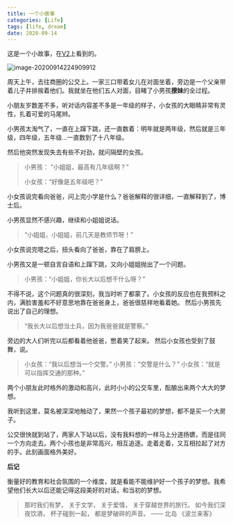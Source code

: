 ```yaml
---
title: 一个小故事
categories: [Life]
tags: [life, dream]
date: 2020-09-14
---
```


这是一个小故事，在[V2](https://www.v2ex.com/t/706579)上看到的。

![image-20200914224909912](https://tobyqin.github.io/images/image-20200914224909912.png)

周天上午，去往商圈的公交上。一家三口带着女儿在对面坐着，旁边是一个父亲带着儿子并排挨着他们。我就坐在他们五人对面，目睹了小男孩**撩妹**的全过程。

小朋友岁数差不多，听对话内容差不多是一年级的样子，小女孩的大眼睛非常有灵性，扎着可爱的马尾辫。

小男孩太淘气了，一直在上蹿下跳，还一直数着：明年就是两年级，然后就是三年级，四年级，五年级…一直数到了十八年级。

然后他突然发现失去有些不对劲，就问隔壁的女孩。

> 小男孩： “小姐姐，最高有几年级啊？”
>
> 小女孩：“好像是五年级吧？”

小女孩说完看向爸爸，问上完小学是什么？爸爸解释的很详细，一直解释到了，博士后。

小男孩显然不感兴趣，继续和小姐姐说话。

> “小姐姐，小姐姐，前几天是教师节呀！”

小女孩说完嗯之后，扭头看向了爸爸，靠在了肩膀上。

小男孩又是一顿自言自语和上蹿下跳，又向小姐姐抛出了一个问题。

> 小男孩：“小姐姐，你长大以后想干什么呀？”

不得不说，这个问题真的很深刻，我当时听了都蒙了。小女孩的反应也在我预料之内，满脸害羞和不好意思地靠在爸爸身上，爸爸很慈祥地看着她。 然后小男孩先说出了自己的理想。

> “我长大以后想当士兵，因为我爸爸就是警察。”

旁边的大人们听完以后都看着他爸爸，憋着笑了起来。 然后小女孩也受到了鼓舞，说。

> 小女孩：“我以后想当一个交警。”
> 小男孩：“交警是什么？”
> 小女孩：“就是可以指挥交通的那种。”

两个小朋友此时格外的激动和高兴，此时小小的公交车里，酝酿出来两个大大的梦想。

我听到这里，莫名被深深地触动了，果然一个孩子最初的梦想，都不是买一个大房子。

公交很快就到站了，两家人下站以后，没有我料想的一样马上分道扬镳，而是往同一个方向走去。两个小孩也是非常高兴，相互追逐。走着走着，又互相拉起了对方的手。此刻画面格外美好。

**后记**

衡量好的教育和社会氛围的一个维度，就是看能不能维护好一个孩子的梦想。我希望他们长大以后还能记得这段美好的对话，和当初的梦想。

> 那时我们有梦，
> 关于文学，
> 关于爱情，
> 关于穿越世界的旅行。
> 如今我们深夜饮酒，
> 杯子碰到一起，
> 都是梦破碎的声音。
> —— 北岛 《波兰来客》

